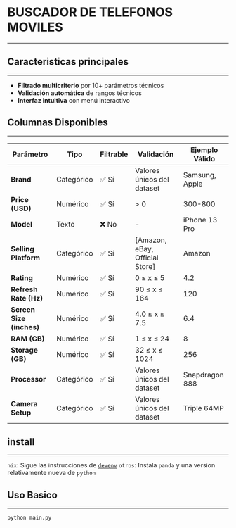 # BUSCADOR DE TELEFONOS MOVILES

---

## Caracteristicas principales

---
- **Filtrado multicriterio** por 10+ parámetros técnicos
- **Validación automática** de rangos técnicos
- **Interfaz intuitiva** con menú interactivo

## Columnas Disponibles
---

| Parámetro                | Tipo       | Filtrable | Validación                     | Ejemplo Válido |
| ------------------------ | ---------- | --------- | ------------------------------ | -------------- |
| **Brand**                | Categórico | ✅ Sí     | Valores únicos del dataset     | Samsung, Apple |
| **Price (USD)**          | Numérico   | ✅ Sí     | > 0                            | 300-800        |
| **Model**                | Texto      | ❌ No     | -                              | iPhone 13 Pro  |
| **Selling Platform**     | Categórico | ✅ Sí     | [Amazon, eBay, Official Store] | Amazon         |
| **Rating**               | Numérico   | ✅ Sí     | 0 ≤ x ≤ 5                      | 4.2            |
| **Refresh Rate (Hz)**    | Numérico   | ✅ Sí     | 90 ≤ x ≤ 164                   | 120            |
| **Screen Size (inches)** | Numérico   | ✅ Sí     | 4.0 ≤ x ≤ 7.5                  | 6.4            |
| **RAM (GB)**             | Numérico   | ✅ Sí     | 1 ≤ x ≤ 24                     | 8              |
| **Storage (GB)**         | Numérico   | ✅ Sí     | 32 ≤ x ≤ 1024                  | 256            |
| **Processor**            | Categórico | ✅ Sí     | Valores únicos del dataset     | Snapdragon 888 |
| **Camera Setup**         | Categórico | ✅ Sí     | Valores únicos del dataset     | Triple 64MP    |

## install

---
`nix`: Sigue las instrucciones de [`devenv`](https://devenv.sh/getting-started/)
`otros`: Instala `panda` y una version
relativamente nueva de `python`

## Uso Basico
---

```python
python main.py
```
